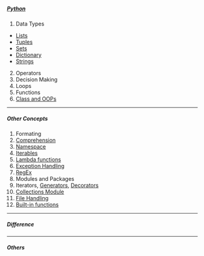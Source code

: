 ##### [Python](https://github.com/kishorchannal/Python/blob/main/All%20Files/Python%201.ipynb)
1. Data Types
  * [Lists](https://github.com/kishorchannal/Python/blob/main/All%20Files/lists.ipynb)
  * [Tuples](https://github.com/kishorchannal/Python/blob/main/All%20Files/tuples.ipynb)
  * [Sets](https://github.com/kishorchannal/Python/blob/main/All%20Files/sets.ipynb)
  * [Dictionary](https://github.com/kishorchannal/Python/blob/main/All%20Files/dictionary.ipynb)
  * [Strings](https://github.com/kishorchannal/Python/blob/main/All%20Files/strings.ipynb)
2. Operators
3. Decision Making
4. Loops
5. Functions
6. [Class and OOPs](https://github.com/kishorchannal/Python/blob/main/All%20Files/class_oops.ipynb)
----
##### Other Concepts
1. Formating
2. [Comprehension](https://github.com/kishorchannal/Python/blob/main/All%20Files/comprehension.ipynb)
3. [Namespace](https://github.com/kishorchannal/Python/blob/main/All%20Files/namespace.ipynb)
4. [Iterables](https://www.pythonlikeyoumeanit.com/Module2_EssentialsOfPython/Iterables.html)
5. [Lambda functions](https://github.com/kishorchannal/Python/blob/main/All%20Files/lambda_functions.ipynb)
6. [Exception Handling](https://github.com/kishorchannal/Python/blob/main/All%20Files/exception_handling.ipynb)
7. [RegEx](https://github.com/kishorchannal/Python/blob/main/All%20Files/regular_expression.ipynb)
8. Modules and Packages
9. Iterators, [Generators](https://github.com/kishorchannal/Python/blob/main/All%20Files/generators.ipynb), [Decorators](https://github.com/kishorchannal/Python/blob/main/All%20Files/decorators.ipynb)
10. [Collections Module](https://github.com/kishorchannal/Python/blob/main/All%20Files/collections_module.ipynb)
11. [File Handling](https://github.com/kishorchannal/Python/blob/main/All%20Files/file_handling.ipynb)
12. [Built-in functions](https://github.com/kishorchannal/Python/blob/main/All%20Files/built_in_functions.ipynb)
--- 
##### Difference

--- 
##### Others
